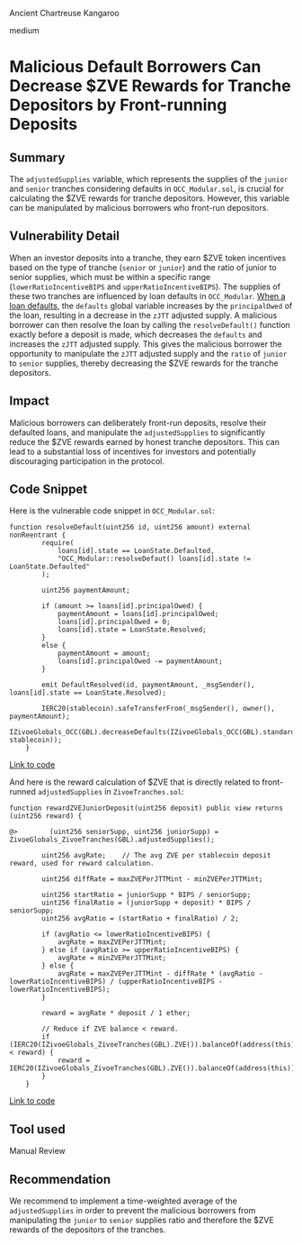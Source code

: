 Ancient Chartreuse Kangaroo

medium

# Malicious Default Borrowers Can Decrease $ZVE Rewards for Tranche Depositors by Front-running Deposits

## Summary
The `adjustedSupplies` variable, which represents the supplies of the `junior` and `senior` tranches considering defaults in `OCC_Modular.sol`, is crucial for calculating the $ZVE rewards for tranche depositors. However, this variable can be manipulated by malicious borrowers who front-run depositors.

## Vulnerability Detail
When an investor deposits into a tranche, they earn $ZVE token incentives based on the type of tranche (`senior` or `junior`) and the ratio of junior to senior supplies, which must be within a specific range (`lowerRatioIncentiveBIPS` and `upperRatioIncentiveBIPS`). The supplies of these two tranches are influenced by loan defaults in `OCC_Modular`. [When a loan defaults](https://github.com/sherlock-audit/2024-03-zivoe/blob/d4111645b19a1ad3ccc899bea073b6f19be04ccd/zivoe-core-foundry/src/lockers/OCC/OCC_Modular.sol#L615), the `defaults` global variable increases by the `principalOwed` of the loan, resulting in a decrease in the `zJTT` adjusted supply. A malicious borrower can then resolve the loan by calling the `resolveDefault()` function exactly before a deposit is made, which decreases the `defaults` and increases the `zJTT` adjusted supply. This gives the malicious borrower the opportunity to manipulate the `zJTT` adjusted supply and the `ratio` of `junior` to `senior` supplies, thereby decreasing the $ZVE rewards for the tranche depositors.

## Impact
Malicious borrowers can deliberately front-run deposits, resolve their defaulted loans, and manipulate the `adjustedSupplies` to significantly reduce the $ZVE rewards earned by honest tranche depositors. Τhis can lead to a substantial loss of incentives for investors and potentially discouraging participation in the protocol.

## Code Snippet
Here is the vulnerable code snippet in `OCC_Modular.sol`:

```solidity
function resolveDefault(uint256 id, uint256 amount) external nonReentrant {
        require(
            loans[id].state == LoanState.Defaulted, 
            "OCC_Modular::resolveDefaut() loans[id].state != LoanState.Defaulted"
        );

        uint256 paymentAmount;

        if (amount >= loans[id].principalOwed) {
            paymentAmount = loans[id].principalOwed;
            loans[id].principalOwed = 0;
            loans[id].state = LoanState.Resolved;
        }
        else {
            paymentAmount = amount;
            loans[id].principalOwed -= paymentAmount;
        }

        emit DefaultResolved(id, paymentAmount, _msgSender(), loans[id].state == LoanState.Resolved);

        IERC20(stablecoin).safeTransferFrom(_msgSender(), owner(), paymentAmount);
        IZivoeGlobals_OCC(GBL).decreaseDefaults(IZivoeGlobals_OCC(GBL).standardize(paymentAmount, stablecoin));
    }
```
[Link to code](https://github.com/sherlock-audit/2024-03-zivoe/blob/d4111645b19a1ad3ccc899bea073b6f19be04ccd/zivoe-core-foundry/src/lockers/OCC/OCC_Modular.sol#L682C5-L704C6)

And here is the reward calculation of $ZVE that is directly related to front-runned `adjustedSupplies` in `ZivoeTranches.sol`:

```solidity
function rewardZVEJuniorDeposit(uint256 deposit) public view returns (uint256 reward) {

@>        (uint256 seniorSupp, uint256 juniorSupp) = ZivoeGlobals_ZivoeTranches(GBL).adjustedSupplies();

        uint256 avgRate;    // The avg ZVE per stablecoin deposit reward, used for reward calculation.

        uint256 diffRate = maxZVEPerJTTMint - minZVEPerJTTMint;

        uint256 startRatio = juniorSupp * BIPS / seniorSupp;
        uint256 finalRatio = (juniorSupp + deposit) * BIPS / seniorSupp;
        uint256 avgRatio = (startRatio + finalRatio) / 2;

        if (avgRatio <= lowerRatioIncentiveBIPS) {
            avgRate = maxZVEPerJTTMint;
        } else if (avgRatio >= upperRatioIncentiveBIPS) {
            avgRate = minZVEPerJTTMint;
        } else {
            avgRate = maxZVEPerJTTMint - diffRate * (avgRatio - lowerRatioIncentiveBIPS) / (upperRatioIncentiveBIPS - lowerRatioIncentiveBIPS);
        }

        reward = avgRate * deposit / 1 ether;

        // Reduce if ZVE balance < reward.
        if (IERC20(IZivoeGlobals_ZivoeTranches(GBL).ZVE()).balanceOf(address(this)) < reward) {
            reward = IERC20(IZivoeGlobals_ZivoeTranches(GBL).ZVE()).balanceOf(address(this));
        }
    }
```
[Link to code](https://github.com/sherlock-audit/2024-03-zivoe/blob/d4111645b19a1ad3ccc899bea073b6f19be04ccd/zivoe-core-foundry/src/ZivoeTranches.sol#L203)

## Tool used
Manual Review

## Recommendation
We recommend to implement a time-weighted average of the `adjustedSupplies` in order to prevent the malicious borrowers from manipulating the `junior` to `senior` supplies ratio and therefore the $ZVE rewards of the depositors of the tranches.
